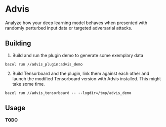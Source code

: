 # Advis

Analyze how your deep learning model behaves when presented with randomly perturbed input data or targeted adversarial attacks.

## Building

1. Build and run the plugin demo to generate some exemplary data

 `bazel run //advis_plugin:advis_demo`

2. Build Tensorboard and the plugin, link them against each other and launch the modified Tensorboard version with Advis installed. This might take some time.

 `bazel run //advis_tensorboard -- --logdir=/tmp/advis_demo`

## Usage

**TODO**
